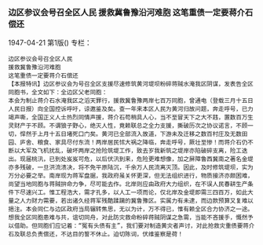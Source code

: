 ### 边区参议会号召全区人民  援救冀鲁豫沿河难胞  这笔重债一定要蒋介石偿还

1947-04-21
第1版()
专栏：

    边区参议会号召全区人民
    援救冀鲁豫沿河难胞
    这笔重债一定要蒋介石偿还
    【本报特讯】边区参议会为号召全区支援尽速修筑黄河堤坝粉碎蒋贼水淹我区阴谋，发表告全区同胞书，全文如下：全边区父老同胞：
    本会为制止蒋介石水淹我区之滔天罪行，援救冀鲁豫两岸七百万同胞，曾通电（登载三月十五日人民日报）向全国控诉呼吁，谅邀鉴及矣。查一年来本区人民为黄河归故问题，奔走呼号，已力竭声嘶，全国正义人士热烈同情声援，蒋介石苟稍具人心，当不至冒天下之大不韪，置数百万生灵财产于不顾。不谓狼子野心，绝灭人性，竟赖联总之全力支援，撕破历次之协议诺言，不顾一切，悍然于上月十五日堵死口门矣。黄河已全部流入故道，下游未及迁移之数百村庄及无数田园、庐舍、粮食、家具尽付东流！两岸居民怵大祸之降临，奔走呼号，厥壮至惨！而蒋介石仍不断以大军及飞机扰乱，破坏两岸之抢险筑堤工作，致去岁我新筑之堤岸亦陷破碎支离，险工迭出。现届桃汛，已到处岌岌可危，以后伏汛到来，危险更难想像，加之屏障鲁西冀南之著名金堤亦多残破，一旦洪流溃决，将不免平原陆沉，千余万人民流离灭顶。因此，及时修筑堤坝，实为万分必要之举。南岸现为蒋军盘据，我政府虽关怀更深，但无法组织进行，物质接济亦颇困难，尚望当地同胞与蒋贼拚命力争，尽可能去作。北岸则应由政府大力组织，在不误人民春耕生产条件下尽速兴工。惟工程浩大，需才孔多，以人工一项而论，仅北岸及金堤即需三四百万，如此大量之人力财力需要，若出诸久经蒋军残酷蹂躏的冀鲁豫区。实属力有未逮，而边款预算又复难以挹注。本会同仁与边区政府当局辗转焦思，无以为计，万不得已，惟有赖全区合力协济之一途。想我全区同胞患难与共，谊切同舟，对此防灾救命粉碎蒋贼阴谋之急需，当能不吝援手，慨然予以借助。但同胞们应记着：“冤有头债有主”，我们要对制造黄灾者声讨，对此抢救灾重债要蒋介石及联总负责偿还，不达目的誓不休止。迫切陈词，伏维鉴察是荷！
